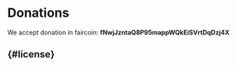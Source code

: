 # Donations

We accept donation in faircoin: **fNwjJzntaQ8P95mappWQkEiSVrtDqDzj4X**

##  {#license}

